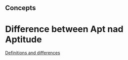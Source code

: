## Concepts

# Difference between Apt nad Aptitude

[Definitions and differences](https://www.tecmint.com/difference-between-apt-and-aptitude/)
